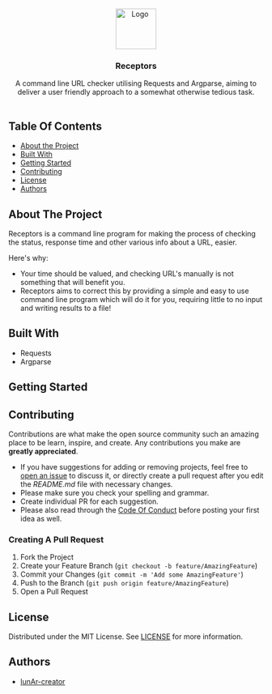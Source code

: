 <br/>
<p align="center">
  <a href="https://github.com/lunAr-creator/URL-Checker">
    <img src="https://cdn4.iconfinder.com/data/icons/seo-web-3-1/128/Vigor_Address-Web-Domain-URL-512.png" alt="Logo" width="80" height="80">
  </a>

  <h3 align="center">Receptors</h3>

  <p align="center">
    A command line URL checker utilising Requests and Argparse, aiming to deliver a user friendly approach to a somewhat otherwise tedious task.
    <br/>
    <br/>
  </p>
</p>



## Table Of Contents

* [About the Project](#about-the-project)
* [Built With](#built-with)
* [Getting Started](#getting-started)
* [Contributing](#contributing)
* [License](#license)
* [Authors](#authors)

## About The Project

<!-- <img src="sample.png" width="600"> -->

Receptors is a command line program for making the process of checking the status, response time and other various info about a URL, easier.

Here's why:

* Your time should be valued, and checking URL's manually is not something that will benefit you. 
* Receptors aims to correct this by providing a simple and easy to use command line program which will do it for you, requiring little to no input and writing results to a file!

## Built With

* Requests
* Argparse

## Getting Started

## Contributing

Contributions are what make the open source community such an amazing place to be learn, inspire, and create. Any contributions you make are **greatly appreciated**.
* If you have suggestions for adding or removing projects, feel free to [open an issue](https://github.com/lunAr-creator/URL-Checker/issues/new) to discuss it, or directly create a pull request after you edit the *README.md* file with necessary changes.
* Please make sure you check your spelling and grammar.
* Create individual PR for each suggestion.
* Please also read through the [Code Of Conduct](https://github.com/lunAr-creator/URL-Checker/blob/main/CODE_OF_CONDUCT.md) before posting your first idea as well.

### Creating A Pull Request

1. Fork the Project
2. Create your Feature Branch (`git checkout -b feature/AmazingFeature`)
3. Commit your Changes (`git commit -m 'Add some AmazingFeature'`)
4. Push to the Branch (`git push origin feature/AmazingFeature`)
5. Open a Pull Request

## License

Distributed under the MIT License. See [LICENSE](https://github.com/lunAr-creator/URL-Checker/blob/main/LICENSE) for more information.

## Authors

* [lunAr-creator](https://github.com/lunAr-creator/) 

